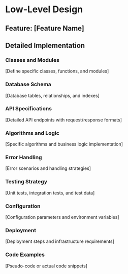 # Low-Level Design

## Feature: [Feature Name]

## Detailed Implementation

### Classes and Modules

[Define specific classes, functions, and modules]

### Database Schema

[Database tables, relationships, and indexes]

### API Specifications

[Detailed API endpoints with request/response formats]

### Algorithms and Logic

[Specific algorithms and business logic implementation]

### Error Handling

[Error scenarios and handling strategies]

### Testing Strategy

[Unit tests, integration tests, and test data]

### Configuration

[Configuration parameters and environment variables]

### Deployment

[Deployment steps and infrastructure requirements]

### Code Examples

[Pseudo-code or actual code snippets]
